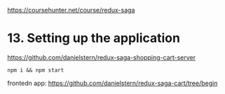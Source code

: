 https://coursehunter.net/course/redux-saga

# 13. Setting up the application

https://github.com/danielstern/redux-saga-shopping-cart-server

`npm i && npm start`

frontedn app: https://github.com/danielstern/redux-saga-cart/tree/begin
